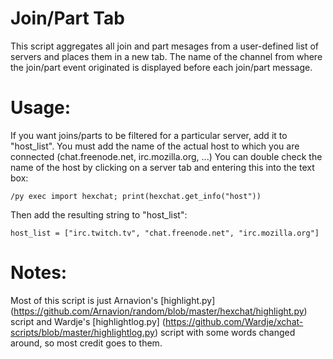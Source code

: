 Join/Part Tab
=============
This script aggregates all join and part mesages from a user-defined list of servers and places them in a new tab. The name of the channel from where the join/part event originated is displayed before each join/part message.

Usage:
======
If you want joins/parts to be filtered for a particular server, add it to "host_list". You must add the name of the actual host to which you are connected (chat.freenode.net, irc.mozilla.org, ...) You can double check the name of the host by clicking on a server tab and entering this into the text box:

    /py exec import hexchat; print(hexchat.get_info("host"))

Then add the resulting string to "host_list":

    host_list = ["irc.twitch.tv", "chat.freenode.net", "irc.mozilla.org"]

Notes:
======
Most of this script is just Arnavion's [highlight.py] (https://github.com/Arnavion/random/blob/master/hexchat/highlight.py) script and Wardje's [highlightlog.py] (https://github.com/Wardje/xchat-scripts/blob/master/highlightlog.py) script with some words changed around, so most credit goes to them.